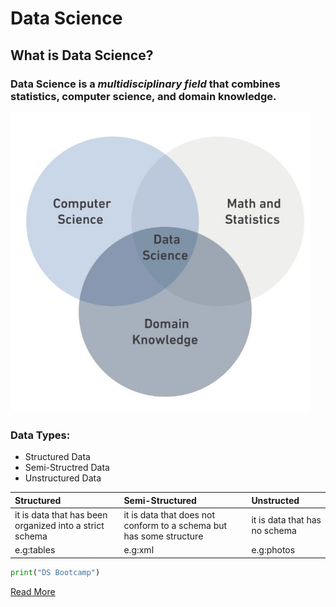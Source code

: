 # **Data Science** 
## What is Data Science?
### Data Science is a *multidisciplinary field* that combines statistics, computer science, and domain knowledge.


<img src="https://github.com/Yosef590/Project_web/blob/main/SharedScreenshot.jpg" 
     width="480" 
     height="480" />

### **Data Types:**
- Structured Data
- Semi-Structred Data
- Unstructured Data

| Structured      | Semi-Structured | Unstructed     |
|:---|:---|:---|
| it is data that has been organized into a strict schema    | it is data that does not conform to a schema but has some structure  | it is data that has no schema   |
| e.g:tables    | e.g:xml   |  e.g:photos  |




```python 
print("DS Bootcamp")
```


[Read More](https://en.wikipedia.org/wiki/Data_science)
